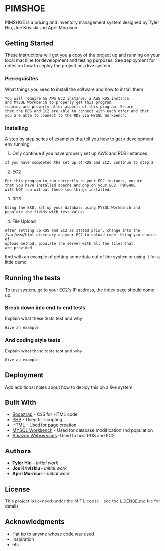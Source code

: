 # PIMSHOE

PIMSHOE is a pricing and inventory management system designed by Tyler Hiu, Joe Kriviski and April Morrison

## Getting Started

These instructions will get you a copy of the project up and running on your local machine for development and testing purposes. See deployment for notes on how to deploy the project on a live system.

### Prerequisites

What things you need to install the software and how to install them

```
You will require an AWS EC2 instance, a AWS RDS instance, 
and MYSQL Workbench to properly get this program 
running and properly alter aspects of this program. Ensure 
that the RDS and EC2 are able to connect with each other and that 
you are able to connect to the RDS via MYSQL Workbench. 
```

### Installing

A step by step series of examples that tell you how to get a development env running

1. Only continue if you have properly set up AWS and RDS instances:

```
If you have completed the set up of RDS and EC2, continue to step 2
```

2. EC2

```
For this program to run correctly on your EC2 instance, ensure 
that you have installed apache and php on your EC2. PIMSHOE 
will NOT run without these two things installed. 
```

3. RDS

```
Using the ERD, set up your database using MYSQL Workbench and 
populate the fields with test values
```

4. File Upload

```
After setting up RDS and EC2 as stated prior, change into the 
/var/www/html directory on your EC2 to upload code. Using you choice of 
upload method, populate the server with all the files that 
are provided. 
```

End with an example of getting some data out of the system or using it for a little demo

## Running the tests

To test system, go to your EC2's IP address, the index page should come up. 

### Break down into end to end tests

Explain what these tests test and why

```
Give an example
```

### And coding style tests

Explain what these tests test and why

```
Give an example
```

## Deployment

Add additional notes about how to deploy this on a live system

## Built With

* [Bootstrap](http://www.dropwizard.io/1.0.2/docs/) - CSS for HTML code
* [PHP](https://www.php.net/) - Used for scripting
* [HTML](https://html.com/) - Used for page creation
* [MYSQL Workbench](https://www.mysql.com/products/workbench/) - Used for database modification and population
* [Amazon Webservices](https://aws.amazon.com/)- Used to host RDS and EC2


## Authors

* **Tyler Hiu** - *Initial work*
* **Joe Kriviskiu** - *Initial work*
* **April Morrison** - *Initial work*



## License

This project is licensed under the MIT License - see the [LICENSE.md](LICENSE.md) file for details

## Acknowledgments

* Hat tip to anyone whose code was used
* Inspiration
* etc
